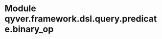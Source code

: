 Module qyver.framework.dsl.query.predicate.binary_op
==========================================================

